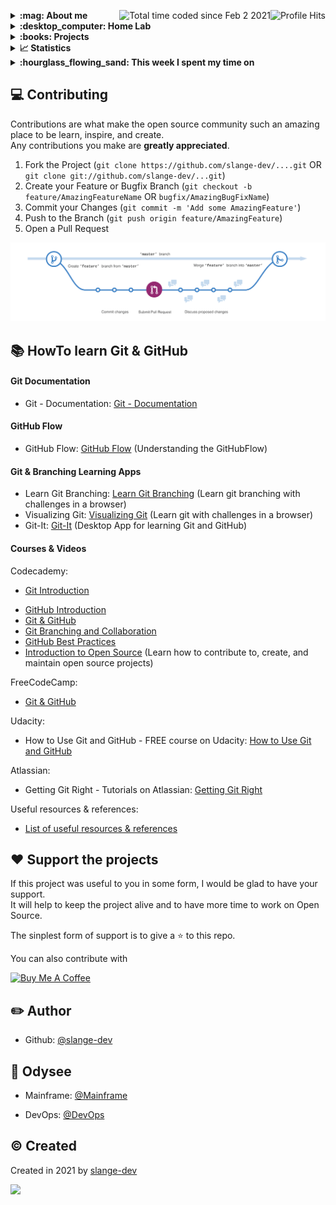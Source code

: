 <img align="right" alt="Profile Hits" src="https://komarev.com/ghpvc/?username=slange-dev&style=flat-square"> <a href="https://wakatime.com/@b9ca06e8-3961-4e7b-89c7-a5697a293916"><img align="right" src="https://wakatime.com/badge/user/b9ca06e8-3961-4e7b-89c7-a5697a293916.svg" alt="Total time coded since Feb 2 2021" /></a>

<details>
  <summary><b> :mag: About me </b></summary>
At the moment i work as a Windows and Linux administrator.  </br>
  
I worked as a Teamleader and Output manager in the section "Mainframe & Output management" for a big insurance company in germany. </br>

I like z/OS Mainframes and old Mainframe systems. </br>

I like to write code in different languages. </br>
</br>
</details>

<details>
  <summary><b> :desktop_computer: Home Lab</b></summary>
I living in the HQ datacenter at server room 127.0.0.1... </br>
and operate various server, services and technologys from here. </br>
</br>
- 1x OpnSense as Firewall/Router (Vlan routing, DHCP relay, Suricata, Firewall) </br>
- 2x Samba PDC/BDC server (PDC/BDC, LDAPS, primary HA DNS, DHCP, Print, File, Central syslog) </br>
- 2x PiHole server as secondary HA DNS server and HA Ads block server </br>
- 1x Squid server as proxy server </br>
- 1x Radius server </br>
- 1x PXE server for automatic OS installations </br>
- 1x NextCloud server </br>
- 1x W-Lan AP(Freifunk) </br>
- 2x Mainframe systems emulated with hercules (OS/VS2 MVS 3.8j Tur(n)key Level 4/5 and z/OS v2.1) </br>
</details>

<details>
  <summary><b> :books: Projects </b></summary>

### Linux projects
  - Automate and hardening Rocky Linux OS v8/9 installations with CIS/CCE rules </br>

### MVS-TK4 Mainframe projects
##### Cobol
  - Making a simple Bank System (Login, Menue, Transfer, Deposit, Withdraw, Show balance, Transaction history, User management) </br>
    with ATM functions in Cobol (No CICS/KICKS) and VSAM files (No DB2) </br>

#### Planned
##### Kicks
  - Create a login in Cobol with KICKS and VSAM files </br>
  - Create a menue/navigation page in Cobol with KICKS and VSAM files </br>
  ##### Full configured MVS-TK4
  - Create a full configured MVS-TK-4 with Kicks (http://www.kicksfortso.com/) </br>
  - Create a full configured MVS-TK-4 with Dodgecics (https://github.com/mainframed/DOGECICS) </br>
### z/OS Mainframe projects
#### Planned
  ##### Trading Bot
  - Making a trading Bot system </br>
</details>

<details>
  <summary><b> 📈 Statistics </b></summary>

[![GitHub stats](https://github-readme-stats.vercel.app/api?username=slange-dev&count_private=true&show_icons=true&theme=dark)](https://github.com/anuraghazra/github-readme-stats)

[![Top languages stats](https://github-readme-stats.vercel.app/api/top-langs/?username=slange-dev&langs_count=20&layout=pie&theme=dark)](https://github.com/anuraghazra/github-readme-stats)

[![Wakatime stats](https://github-readme-stats.vercel.app/api/wakatime?username=slange_dev&langs_count=20&layout=compact&theme=dark)](https://github.com/anuraghazra/github-readme-stats)
</details>

<details>
  <summary><b> :hourglass_flowing_sand: This week I spent my time on </b></summary>
</details>

## :computer: Contributing

Contributions are what make the open source community such an amazing place to be learn, inspire, and create. </br>
Any contributions you make are **greatly appreciated**.

1. Fork the Project (`git clone https://github.com/slange-dev/....git` OR `git clone git://github.com/slange-dev/...git`)
2. Create your Feature or Bugfix Branch (`git checkout -b feature/AmazingFeatureName` OR `bugfix/AmazingBugFixName`)
3. Commit your Changes (`git commit -m 'Add some AmazingFeature'`)
4. Push to the Branch (`git push origin feature/AmazingFeature`)
5. Open a Pull Request

![image](https://github.com/slange-dev/slange-dev/blob/master/github_flow.png?raw=true)

## :books: HowTo learn Git & GitHub

#### Git Documentation
* Git - Documentation: [Git - Documentation](https://git-scm.com/doc)

#### GitHub Flow
* GitHub Flow: [GitHub Flow](https://guides.github.com/introduction/flow/) (Understanding the GitHubFlow)

#### Git & Branching Learning Apps
* Learn Git Branching: [Learn Git Branching](https://learngitbranching.js.org/) (Learn git branching with challenges in a browser)
* Visualizing Git: [Visualizing Git](https://git-school.github.io/visualizing-git/) (Learn git with challenges in a browser)
* Git-It: [Git-It](https://github.com/jlord/git-it-electron) (Desktop App for learning Git and GitHub)

#### Courses & Videos
Codecademy:
* [Git Introduction](https://www.codecademy.com/learn/learn-git-introduction)
- [GitHub Introduction](https://www.codecademy.com/learn/learn-github-introduction)
- [Git & GitHub](https://www.codecademy.com/learn/learn-git)
- [Git Branching and Collaboration](https://www.codecademy.com/learn/learn-git-branching-and-collaboration)
- [GitHub Best Practices](https://www.codecademy.com/learn/learn-github-best-practices)
- [Introduction to Open Source](https://www.codecademy.com/learn/introduction-to-open-source) (Learn how to contribute to, create, and maintain open source projects)

FreeCodeCamp:
- [Git & GitHub](https://www.youtube.com/watch?v=vR-y_2zWrIE&list=PLWKjhJtqVAbkFiqHnNaxpOPhh9tSWMXIF)

Udacity:
- How to Use Git and GitHub - FREE course on Udacity: [How to Use Git and GitHub](https://www.udacity.com/course/how-to-use-git-and-github--ud775#)

Atlassian:
- Getting Git Right - Tutorials on Atlassian: [Getting Git Right](https://www.atlassian.com/git)

Useful resources & references:
- [List of useful resources & references](https://gist.github.com/eashish93/3eca6a90fef1ea6e586b7ec211ff72a5)

## :hearts: Support the projects

If this project was useful to you in some form, I would be glad to have your support. </br>
It will help to keep the project alive and to have more time to work on Open Source.

The sinplest form of support is to give a :star: to this repo.

You can also contribute with 

<a href="https://www.buymeacoffee.com/slange.dev" target="_blank">
  <img src="https://www.buymeacoffee.com/assets/img/custom_images/orange_img.png" alt="Buy Me A Coffee" style="height: auto !important;width: auto !important;" >
</a>

## :pencil2: Author

* Github: [@slange-dev](https://github.com/slange-dev)

## :link: Odysee

* Mainframe: [@Mainframe](https://odysee.com/@Mainframe:3)

* DevOps: [@DevOps](https://odysee.com/@DevOps:0)

## :copyright: Created

Created in 2021 by [slange-dev](https://github.com/slange-dev)

<!--
**slange-dev/slange-dev** is a ✨ _special_ ✨ repository because its `README.md` (this file) appears on your GitHub profile.
-->

![](https://hit.yhype.me/github/profile?user_id=74963785)
